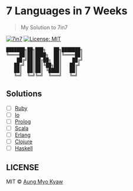 # 7 Languages in 7 Weeks

> My Solution to 7in7

[![7in7][7in7]][7in7-url]
[![License: MIT][license]][license-url]

```shell
███████╗██╗███╗   ██╗███████╗
╚════██║██║████╗  ██║╚════██║
    ██╔╝██║██╔██╗ ██║    ██╔╝
   ██╔╝ ██║██║╚██╗██║   ██╔╝
   ██║  ██║██║ ╚████║   ██║
   ╚═╝  ╚═╝╚═╝  ╚═══╝   ╚═╝
```

## Solutions

- [ ] [Ruby][ruby-url]
- [ ] [Io][io-url]
- [ ] [Prolog][prolog-url]
- [ ] [Scala][scala-url]
- [ ] [Erlang][erlang-url]
- [ ] [Clojure][clojure-url]
- [ ] [Haskell][haskell-url]

## LICENSE

MIT © [Aung Myo Kyaw](https://github.com/AungMyoKyaw)

[ruby-url]: ./ruby
[io-url]: ./io
[prolog-url]: ./prolog
[scala-url]: ./scala
[erlang-url]: ./erlang
[clojure-url]: ./clojure
[haskell-url]: ./haskell
[license]: https://img.shields.io/badge/License-MIT-brightgreen.svg?style=flat-square
[license-url]: https://opensource.org/licenses/MIT
[7in7]: https://img.shields.io/badge/7in7-AMK-brightgreen.svg?style=flat-square
[7in7-url]: #
